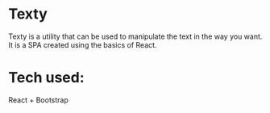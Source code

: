 # Texty
Texty is a utility that can be used to manipulate the text in the way you want. It is a SPA created using the basics of React.

# Tech used: 
React + Bootstrap 
